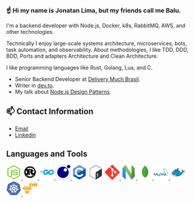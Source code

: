 ### ☝ Hi my name is Jonatan Lima, but my friends call me Balu.


I'm a backend developer with Node.js, Docker, k8s, RabbitMQ, AWS, and other technologies.

Technically I enjoy large-scale systems architecture, microservices, bots, task automation, and observability. About methodologies, I like TDD, DDD, BDD, Ports and adapters Architecture and Clean Architecture.

I like programming languages like Rust, Golang, Lua, and C.

- Senior Backend Developer at [Delivery Much Brasil](https://www.deliverymuch.com.br).
- Writer in [dev.to](https://dev.to/jonatanlima).
- My talk about [Node.js Design Patterns](https://youtu.be/AWISf1mNcso?feature=shared).

## 📫 Contact Information

- [Email](mailto:jotanlima@gmail.com)
- [Linkedin](https://www.linkedin.com/in/jonatan-lima-977416102)

<h2 align="left">Languages and Tools</h3>
<p align="left">
  <a href="https://nodejs.org/en/" target="_blank"> <img src="./media/nodejs.svg" alt="nodejs" width="40" height="40"/> </a>
  <a href="https://www.rust-lang.org/" target="_blank"> <img src="./media/rust.svg" alt="rust" width="40" height="40"/> </a>
  <a href="https://go.dev/" target="_blank"> <img src="./media/go.svg" alt="golang" width="40" height="40"/> </a>
  <a href="https://www.lua.org/" target="_blank"> <img src="./media/lua.svg" alt="lua" width="40" height="40"/> </a>
  <a href="https://www.cprogramming.com/" target="_blank"><img src="./media/c.svg" alt="c" width="40" height="40"/></a>
  <a href="https://www.shellscript.sh/" target="_blank"><img src="./media/bash.svg" alt="bash" width="40" height="40"/></a>
  <a href="https://git-scm.com/" target="_blank"> <img src="./media/git.svg" alt="git" width="40" height="40"/> </a>
  <a href="https://neovim.io/" target="_blank"> <img src="./media/neovim.png" alt="neovim" width="40" height="40"/> </a>
  <a href="https://www.mongodb.com/" target="_blank"> <img src="./media/mongodb.svg" alt="mongodb" width="40" height="40"/> </a>
  <a href="https://www.mysql.com/" target="_blank"> <img src="./media/mysql.svg" alt="mysql" width="40" height="40"/> </a>
  <a href="https://www.docker.com" target="_blank"> <img src="./media/docker.svg" alt="docker" width="40" height="40"/> </a>
  <a href="https://kubernetes.io/" target="_blank"> <img src="./media/k8s.svg" alt="kubernetes" width="40" height="40"/> </a>
  <a href="https://aws.amazon.com/" target="_blank"> <img src="./media/aws.svg" alt="aws" width="40" height="40"/> </a>
</p>
<!--

## 🔥 My Stats 

 <div style="overflow:hidden;">
       <img align="center" height="200" src="https://github-readme-stats.vercel.app/api/top-langs/?username=jdssl&theme=slateorange&count_private=true&layout=compact" />
    <br><br>-->
 <!--  <img align="center" height="200" src="http://github-readme-streak-stats.herokuapp.com?user=jdssl&theme=slateorange&layout=compact" />
</div> -->

